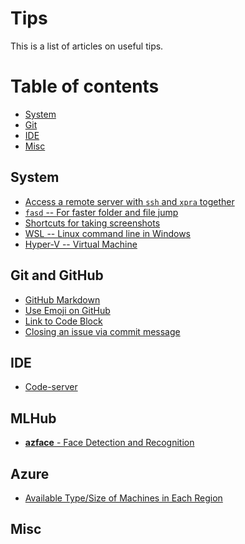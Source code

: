 # Tips #

This is a list of articles on useful tips.

Table of contents
=================
* [System](#system)
* [Git](#git)
* [IDE](#IDE)
* [Misc](#misc)


## System
- [Access a remote server with `ssh` and `xpra` together](system/xpra-ssh.md)
- [`fasd` -- For faster folder and file jump](system/fasd.md)
- [Shortcuts for taking screenshots](system/screenshot-shortcut.md)
- [WSL -- Linux command line in Windows](system/wsl.md)
- [Hyper-V -- Virtual Machine](system/hyper-v.md)


## Git and GitHub
- [GitHub Markdown](github/github-markdown.md)
- [Use Emoji on GitHub](github/emoji-on-github.md)
- [Link to Code Block](github/link-github-code-block/link-github-code-block.md)
- [Closing an issue via commit message](github/refer-and-close-an-issue-in-commit.md)


## IDE
- [Code-server](ide/code-server-on-azure-dsvm.md)


## MLHub

- [**azface** - Face Detection and Recognition](mlhub/azface.md)


## Azure

- [Available Type/Size of Machines in Each Region](azure/machine-by-region.md)


## Misc
